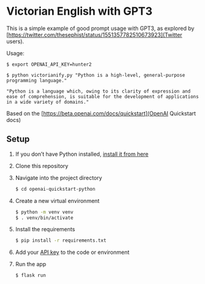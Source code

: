 # Victorian English with GPT3

This is a simple example of good prompt usage with GPT3, as explored by [https://twitter.com/thesephist/status/1551357782510673923](Twitter users).

Usage:

````
$ export OPENAI_API_KEY=hunter2

$ python victorianify.py "Python is a high-level, general-purpose programming language."

"Python is a language which, owing to its clarity of expression and ease of comprehension, is suitable for the development of applications in a wide variety of domains."
````

Based on the [https://beta.openai.com/docs/quickstart](OpenAI Quickstart docs)


## Setup

1. If you don’t have Python installed, [install it from here](https://www.python.org/downloads/)

2. Clone this repository

3. Navigate into the project directory

   ```bash
   $ cd openai-quickstart-python
   ```

4. Create a new virtual environment

   ```bash
   $ python -m venv venv
   $ . venv/bin/activate
   ```

5. Install the requirements

   ```bash
   $ pip install -r requirements.txt
   ```

6. Add your [API key](https://beta.openai.com/account/api-keys) to the code or environment

7. Run the app

   ```bash
   $ flask run
   ```
